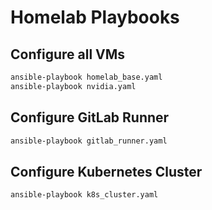 # Homelab Playbooks

## Configure all VMs

```bash
ansible-playbook homelab_base.yaml
ansible-playbook nvidia.yaml
```

## Configure GitLab Runner

```bash
ansible-playbook gitlab_runner.yaml
```

## Configure Kubernetes Cluster

```bash
ansible-playbook k8s_cluster.yaml
```
